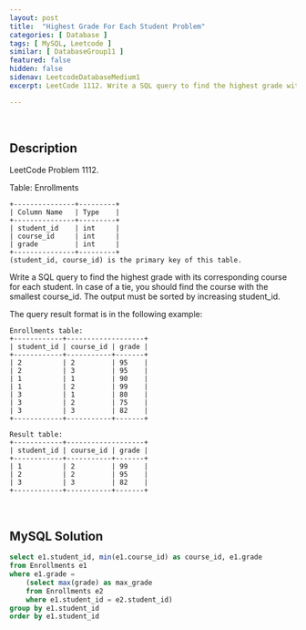 ```yaml
---
layout: post
title:  "Highest Grade For Each Student Problem"
categories: [ Database ]
tags: [ MySQL, Leetcode ]
similar: [ DatabaseGroup11 ]
featured: false
hidden: false
sidenav: LeetcodeDatabaseMedium1
excerpt: LeetCode 1112. Write a SQL query to find the highest grade with its corresponding course for each student. 

---
```


<br />

## Description

LeetCode Problem 1112. 

Table: Enrollments

```
+---------------+---------+
| Column Name   | Type    |
+---------------+---------+
| student_id    | int     |
| course_id     | int     |
| grade         | int     |
+---------------+---------+
(student_id, course_id) is the primary key of this table.
```

Write a SQL query to find the highest grade with its corresponding course for each student. In case of a tie, you should find the course with the smallest course_id. The output must be sorted by increasing student_id.

The query result format is in the following example:

```
Enrollments table:
+------------+-------------------+
| student_id | course_id | grade |
+------------+-----------+-------+
| 2          | 2         | 95    |
| 2          | 3         | 95    |
| 1          | 1         | 90    |
| 1          | 2         | 99    |
| 3          | 1         | 80    |
| 3          | 2         | 75    |
| 3          | 3         | 82    |
+------------+-----------+-------+

Result table:
+------------+-------------------+
| student_id | course_id | grade |
+------------+-----------+-------+
| 1          | 2         | 99    |
| 2          | 2         | 95    |
| 3          | 3         | 82    |
+------------+-----------+-------+
```

<br />

## MySQL Solution


```sql
select e1.student_id, min(e1.course_id) as course_id, e1.grade
from Enrollments e1
where e1.grade = 
    (select max(grade) as max_grade
    from Enrollments e2
    where e1.student_id = e2.student_id) 
group by e1.student_id
order by e1.student_id
```
